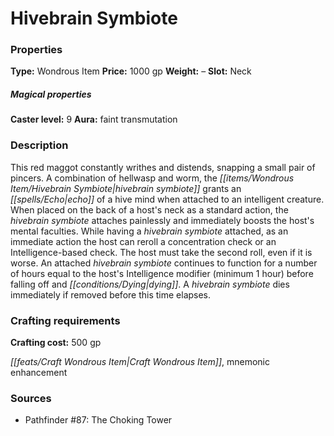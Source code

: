 ﻿---
Title: "Hivebrain Symbiote"
Type: "Wondrous Item"
Price: "1000 gp"
Weight: "–"
Slot: "Neck"
Caster level: "9"
Aura: "faint transmutation"
Description: |
  "This red maggot constantly writhes and distends, snapping a small pair of pincers. A combination of hellwasp and worm, the _hivebrain symbiote_ grants an echo of a hive mind when attached to an intelligent creature. When placed on the back of a host's neck as a standard action, the _hivebrain symbiote_ attaches painlessly and immediately boosts the host's mental faculties. While having a _hivebrain symbiote_ attached, as an immediate action the host can reroll a concentration check or an Intelligence-based check. The host must take the second roll, even if it is worse. An attached _hivebrain symbiote_ continues to function for a number of hours equal to the host's Intelligence modifier (minimum 1 hour) before falling off and dying. A _hivebrain symbiote_ dies immediately if removed before this time elapses."
Crafting cost: "500 gp"
Sources: "['Pathfinder #87: The Choking Tower']"
---

# Hivebrain Symbiote

### Properties

**Type:** Wondrous Item **Price:** 1000 gp **Weight:** – **Slot:** Neck

##### Magical properties

**Caster level:** 9 **Aura:** faint transmutation

### Description

This red maggot constantly writhes and distends, snapping a small pair of pincers. A combination of hellwasp and worm, the _[[items/Wondrous Item/Hivebrain Symbiote|hivebrain symbiote]]_ grants an _[[spells/Echo|echo]]_ of a hive mind when attached to an intelligent creature. When placed on the back of a host's neck as a standard action, the _hivebrain symbiote_ attaches painlessly and immediately boosts the host's mental faculties. While having a _hivebrain symbiote_ attached, as an immediate action the host can reroll a concentration check or an Intelligence-based check. The host must take the second roll, even if it is worse. An attached _hivebrain symbiote_ continues to function for a number of hours equal to the host's Intelligence modifier (minimum 1 hour) before falling off and _[[conditions/Dying|dying]]_. A _hivebrain symbiote_ dies immediately if removed before this time elapses.

### Crafting requirements

**Crafting cost:** 500 gp

_[[feats/Craft Wondrous Item|Craft Wondrous Item]]_, mnemonic enhancement

### Sources

* Pathfinder #87: The Choking Tower